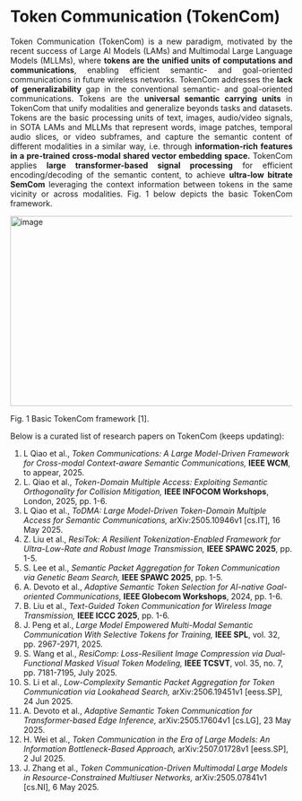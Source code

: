 # Token Communication (TokenCom)

<div align="justify">

Token Communication (TokenCom) is a new paradigm, motivated by the recent success of Large AI Models (LAMs) and Multimodal Large Language Models (MLLMs), where **tokens are the unified units of computations and communications**, enabling efficient semantic- and goal-oriented communications in future wireless networks. TokenCom addresses the **lack of generalizability** gap in the conventional semantic- and goal-oriented communications. Tokens are the **universal semantic carrying units** in TokenCom that unify modalities and generalize beyonds tasks and datasets. Tokens are the basic processing units of text, images, audio/video signals, in SOTA LAMs and MLLMs that represent words, image patches, temporal audio slices, or video subframes, and capture the semantic content of different modalities in a similar way, i.e. through **information-rich features in a pre-trained cross-modal shared vector embedding space.** TokenCom applies **large transformer-based signal processing** for efficient encoding/decoding of the semantic content, to achieve **ultra-low bitrate SemCom** leveraging the context information between tokens in the same vicinity or across modalities. Fig. 1 below depicts the basic TokenCom framework.

<img width="850" height="339" alt="image" src="https://github.com/user-attachments/assets/f4e67b08-4ec7-448c-afc5-d435a9790977" />

Fig. 1 Basic TokenCom framework [1].

Below is a curated list of research papers on TokenCom (keeps updating):

</div>

1. L Qiao et al., *Token Communications: A Large Model-Driven Framework for Cross-modal Context-aware Semantic Communications,* **IEEE WCM**, to appear, 2025.
2. L. Qiao et al., *Token-Domain Multiple Access: Exploiting Semantic Orthogonality for Collision Mitigation,* **IEEE INFOCOM Workshops**, London, 2025, pp. 1-6.
3. L Qiao et al., *ToDMA: Large Model-Driven Token-Domain Multiple Access for Semantic Communications,* arXiv:2505.10946v1 [cs.IT], 16 May 2025.
4. Z. Liu et al., *ResiTok: A Resilient Tokenization-Enabled Framework for Ultra-Low-Rate and Robust Image Transmission,* **IEEE SPAWC 2025**, pp. 1-5.
5. S. Lee et al., *Semantic Packet Aggregation for Token Communication via Genetic Beam Search,* **IEEE SPAWC 2025**, pp. 1-5.
6. A. Devoto et al., *Adaptive Semantic Token Selection for AI-native Goal-oriented Communications,* **IEEE Globecom Workshops**, 2024, pp. 1-6. 
7. B. Liu et al., *Text-Guided Token Communication for Wireless Image Transmission,* **IEEE ICCC 2025**, pp. 1-6.
8. J. Peng et al., *Large Model Empowered Multi-Modal Semantic Communication With Selective Tokens for Training,* **IEEE SPL**, vol. 32, pp. 2967-2971, 2025.
9. S. Wang et al., *ResiComp: Loss-Resilient Image Compression via Dual-Functional Masked Visual Token Modeling,* **IEEE TCSVT**, vol. 35, no. 7, pp. 7181-7195, July 2025.
10. S. Li et al., *Low-Complexity Semantic Packet Aggregation for Token Communication via Lookahead Search,* arXiv:2506.19451v1 [eess.SP], 24 Jun 2025.
11. A. Devoto et al., *Adaptive Semantic Token Communication for Transformer-based Edge Inference,* arXiv:2505.17604v1 [cs.LG], 23 May 2025.
12. H. Wei et al., *Token Communication in the Era of Large Models: An Information Bottleneck-Based Approach,* arXiv:2507.01728v1 [eess.SP], 2 Jul 2025.
13. J. Zhang et al., *Token Communication-Driven Multimodal Large Models in Resource-Constrained Multiuser Networks,* arXiv:2505.07841v1 [cs.NI], 6 May 2025.
